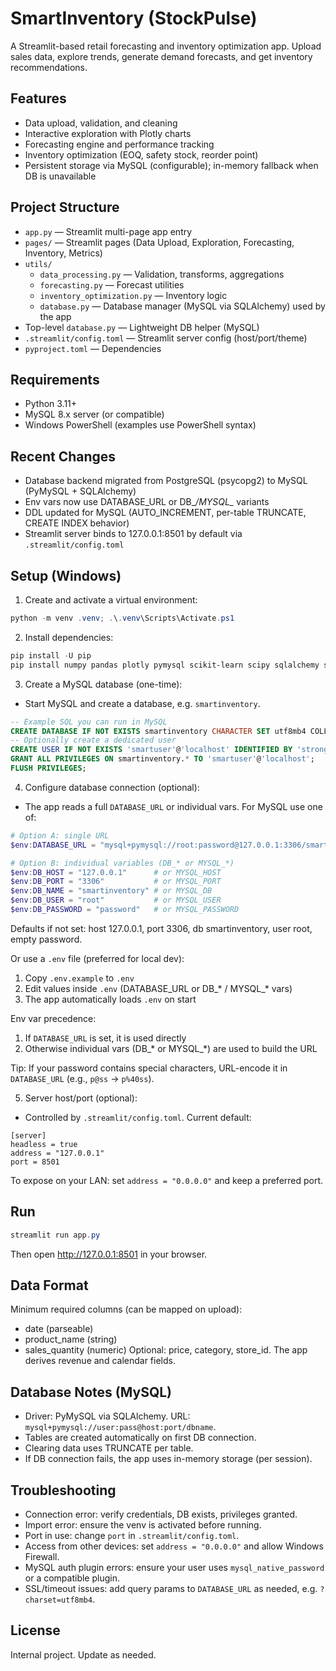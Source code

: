# SmartInventory (StockPulse)

A Streamlit-based retail forecasting and inventory optimization app. Upload sales data, explore trends, generate demand forecasts, and get inventory recommendations.

## Features
- Data upload, validation, and cleaning
- Interactive exploration with Plotly charts
- Forecasting engine and performance tracking
- Inventory optimization (EOQ, safety stock, reorder point)
- Persistent storage via MySQL (configurable); in-memory fallback when DB is unavailable

## Project Structure
- `app.py` — Streamlit multi-page app entry
- `pages/` — Streamlit pages (Data Upload, Exploration, Forecasting, Inventory, Metrics)
- `utils/`
  - `data_processing.py` — Validation, transforms, aggregations
  - `forecasting.py` — Forecast utilities
  - `inventory_optimization.py` — Inventory logic
  - `database.py` — Database manager (MySQL via SQLAlchemy) used by the app
- Top-level `database.py` — Lightweight DB helper (MySQL)
- `.streamlit/config.toml` — Streamlit server config (host/port/theme)
- `pyproject.toml` — Dependencies

## Requirements
- Python 3.11+
- MySQL 8.x server (or compatible)
- Windows PowerShell (examples use PowerShell syntax)

## Recent Changes
- Database backend migrated from PostgreSQL (psycopg2) to MySQL (PyMySQL + SQLAlchemy)
- Env vars now use DATABASE_URL or DB_*/MYSQL_* variants
- DDL updated for MySQL (AUTO_INCREMENT, per-table TRUNCATE, CREATE INDEX behavior)
- Streamlit server binds to 127.0.0.1:8501 by default via `.streamlit/config.toml`

## Setup (Windows)
1) Create and activate a virtual environment:
```powershell
python -m venv .venv; .\.venv\Scripts\Activate.ps1
```

2) Install dependencies:
```powershell
pip install -U pip
pip install numpy pandas plotly pymysql scikit-learn scipy sqlalchemy streamlit
```

3) Create a MySQL database (one-time):
- Start MySQL and create a database, e.g. `smartinventory`.
```sql
-- Example SQL you can run in MySQL
CREATE DATABASE IF NOT EXISTS smartinventory CHARACTER SET utf8mb4 COLLATE utf8mb4_0900_ai_ci;
-- Optionally create a dedicated user
CREATE USER IF NOT EXISTS 'smartuser'@'localhost' IDENTIFIED BY 'strong_password';
GRANT ALL PRIVILEGES ON smartinventory.* TO 'smartuser'@'localhost';
FLUSH PRIVILEGES;
```

4) Configure database connection (optional):
- The app reads a full `DATABASE_URL` or individual vars. For MySQL use one of:
```powershell
# Option A: single URL
$env:DATABASE_URL = "mysql+pymysql://root:password@127.0.0.1:3306/smartinventory"

# Option B: individual variables (DB_* or MYSQL_*)
$env:DB_HOST = "127.0.0.1"      # or MYSQL_HOST
$env:DB_PORT = "3306"           # or MYSQL_PORT
$env:DB_NAME = "smartinventory" # or MYSQL_DB
$env:DB_USER = "root"           # or MYSQL_USER
$env:DB_PASSWORD = "password"   # or MYSQL_PASSWORD
```
Defaults if not set: host 127.0.0.1, port 3306, db smartinventory, user root, empty password.

Or use a `.env` file (preferred for local dev):
1. Copy `.env.example` to `.env`
2. Edit values inside `.env` (DATABASE_URL or DB_* / MYSQL_* vars)
3. The app automatically loads `.env` on start


Env var precedence:
1. If `DATABASE_URL` is set, it is used directly
2. Otherwise individual vars (DB_* or MYSQL_*) are used to build the URL

Tip: If your password contains special characters, URL-encode it in `DATABASE_URL` (e.g., `p@ss` -> `p%40ss`).

5) Server host/port (optional):
- Controlled by `.streamlit/config.toml`. Current default:
```
[server]
headless = true
address = "127.0.0.1"
port = 8501
```
To expose on your LAN: set `address = "0.0.0.0"` and keep a preferred port.

## Run
```powershell
streamlit run app.py
```
Then open http://127.0.0.1:8501 in your browser.

## Data Format
Minimum required columns (can be mapped on upload):
- date (parseable)
- product_name (string)
- sales_quantity (numeric)
Optional: price, category, store_id. The app derives revenue and calendar fields.

## Database Notes (MySQL)
- Driver: PyMySQL via SQLAlchemy. URL: `mysql+pymysql://user:pass@host:port/dbname`.
- Tables are created automatically on first DB connection.
- Clearing data uses TRUNCATE per table.
- If DB connection fails, the app uses in-memory storage (per session).

## Troubleshooting
- Connection error: verify credentials, DB exists, privileges granted.
- Import error: ensure the venv is activated before running.
- Port in use: change `port` in `.streamlit/config.toml`.
- Access from other devices: set `address = "0.0.0.0"` and allow Windows Firewall.
- MySQL auth plugin errors: ensure your user uses `mysql_native_password` or a compatible plugin.
- SSL/timeout issues: add query params to `DATABASE_URL` as needed, e.g. `?charset=utf8mb4`.

## License
Internal project. Update as needed.
